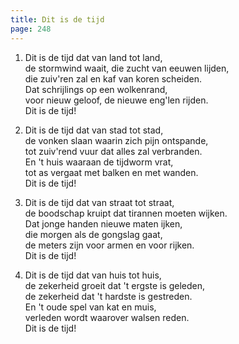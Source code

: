 ```yaml
---
title: Dit is de tijd
page: 248
---  
```



1. Dit is de tijd dat van land tot land,  
de stormwind waait, die zucht van eeuwen lijden,  
die zuiv'ren zal en kaf van koren scheiden.  
Dat schrijlings op een wolkenrand,  
voor nieuw geloof, de nieuwe eng'len rijden.  
Dit is de tijd!  


2. Dit is de tijd dat van stad tot stad,  
de vonken slaan waarin zich pijn ontspande,  
tot zuiv'rend vuur dat alles zal verbranden.  
En 't huis waaraan de tijdworm vrat,  
tot as vergaat met balken en met wanden.  
Dit is de tijd!  


3. Dit is de tijd dat van straat tot straat,  
de boodschap kruipt dat tirannen moeten wijken.  
Dat jonge handen nieuwe maten ijken,  
die morgen als de gongslag gaat,  
de meters zijn voor armen en voor rijken.  
Dit is de tijd!  


4. Dit is de tijd dat van huis tot huis,  
de zekerheid groeit dat 't ergste is geleden,  
de zekerheid dat 't hardste is gestreden.  
En 't oude spel van kat en muis,  
verleden wordt waarover walsen reden.  
Dit is de tijd!  